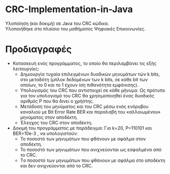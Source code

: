 # CRC-Implementation-in-Java
Υλοποίηση (και δοκιμή) σε Java του CRC κώδικα. \
Υλοποιήθηκε στο πλαίσιο του μαθήματος Ψηφιακές Επικοινωνίες.

# Προδιαγραφές
* Κατασκευή ενός προγράμματος, το οποίο θα περιλαμβάνει τις εξής λειτουργίες:
  * Δημιουργία τυχαία επιλεγμένων δυαδικών μηνυμάτων τών k bits,
  στο μεταδότη (μπλοκ δεδομένων των k bits, σε κάθε bit των
  οποίων, το 0 και το 1 έχουν ίση πιθανότητα εμφάνισης).
  * Υπολογισμός του CRC που αντιστοιχεί σε κάθε μήνυμα. Ως
  πρότυπο για τον υπολογισμό του CRC θα χρησιμοποιηθεί ένας
  δυαδικός αριθμός P που θα δινει ο χρήστης.
  * Μετάδοση τoυ μηνύματος και του CRC μέσω ενός ενόρυβου
  καναλιού με Bit Error Rate BER και παραλαβή του «αλλοιωμένου»
  μηνύματος στον αποδέκτη.
  * Έλεγχος του CRC στον αποδέκτη.
* Δοκιμή του προγράμματος με παράδειγμα: Για k=20, Ρ=110101 και BER=10e-3 , να υπολογιστούν:
  * Το ποσοστό των μηνυμάτων που φθάνουν με σφάλμα στον
    αποδέκτη.
  * Το ποσοστό των μηνυμάτων που ανιχνεύονται ως
    εσφαλμένα από το CRC.
  * Tο ποσοστό των μηνυμάτων που φθάνουν με σφάλμα στο
    αποδέκτη και δεν ανιχνεύονται από το CRC.
